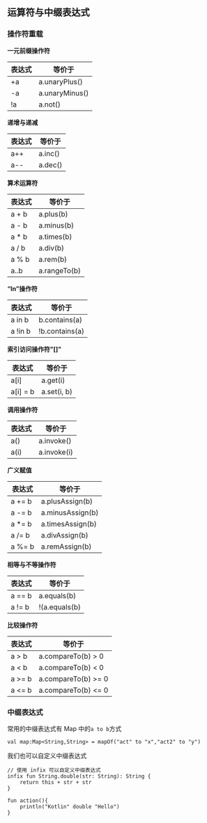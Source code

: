 ## 运算符与中缀表达式

### 操作符重载

**一元前缀操作符**

| 表达式 | 等价于         |
| ------ | -------------- |
| +a     | a.unaryPlus()  |
| -a     | a.unaryMinus() |
| !a     | a.not()        |

**递增与递减**

| 表达式 | 等价于  |
| ------ | ------- |
| a++    | a.inc() |
| a--    | a.dec() |

**算术运算符**

| 表达式 | 等价于       |
| ------ | ------------ |
| a + b  | a.plus(b)    |
| a - b  | a.minus(b)   |
| a \* b | a.times(b)   |
| a / b  | a.div(b)     |
| a % b  | a.rem(b)     |
| a..b   | a.rangeTo(b) |

**“In”操作符**

| 表达式  | 等价于         |
| ------- | -------------- |
| a in b  | b.contains(a)  |
| a !in b | !b.contains(a) |

**索引访问操作符"[]"**

| 表达式   | 等价于      |
| -------- | ----------- |
| a[i]     | a.get(i)    |
| a[i] = b | a.set(i, b) |

**调用操作符**

| 表达式 | 等价于      |
| ------ | ----------- |
| a()    | a.invoke()  |
| a(i)   | a.invoke(i) |

**广义赋值**

| 表达式  | 等价于           |
| ------- | ---------------- |
| a += b  | a.plusAssign(b)  |
| a -= b  | a.minusAssign(b) |
| a \*= b | a.timesAssign(b) |
| a /= b  | a.divAssign(b)   |
| a %= b  | a.remAssign(b)   |

**相等与不等操作符**

| 表达式 | 等价于        |
| ------ | ------------- |
| a == b | a.equals(b)   |
| a != b | !(a.equals(b) |

**比较操作符**

| 表达式 | 等价于              |
| ------ | ------------------- |
| a > b  | a.compareTo(b) > 0  |
| a < b  | a.compareTo(b) < 0  |
| a >= b | a.compareTo(b) >= 0 |
| a <= b | a.compareTo(b) <= 0 |

### 中缀表达式

常用的中缀表达式有 Map 中的`a to b`方式

    val map:Map<String,String> = mapOf("act" to "x","act2" to "y")

我们也可以自定义中缀表达式

    // 使用 infix 可以自定义中缀表达式
    infix fun String.double(str: String): String {
        return this + str + str
    }

    fun action(){
        println("Kotlin" double "Hello")
    }
